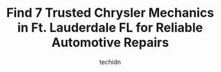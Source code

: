 ---
layout: ampstory
image: https://images.unsplash.com/photo-1617814086906-d847a8bc6fca?ixlib=rb-4.0.3&ixid=MnwxMjA3fDB8MHxwaG90by1wYWdlfHx8fGVufDB8fHx8&auto=format&fit=crop&w=640&h=853&q=80
author: techidn
featured: false
description: When it comes to finding reliable automotive experts in Ft. Lauderdale FL, USA, look no further than the 7 best Chrysler Mechanic in the area. With their exceptional skills and dedication to
title: Find 7 Trusted Chrysler Mechanics in Ft. Lauderdale FL for Reliable Automotive Repairs
cover:
   title: Find 7 Trusted Chrysler Mechanics in Ft. Lauderdale FL for Reliable Automotive Repairs
   subtitle: Rickpate
   background: https://images.unsplash.com/photo-1617814086906-d847a8bc6fca?ixlib=rb-4.0.3&ixid=MnwxMjA3fDB8MHxwaG90by1wYWdlfHx8fGVufDB8fHx8&auto=format&fit=crop&w=640&h=853&q=80

pages: 
 - layout: thirds
   top: <h1>#1 PATRIOT AUTO CARE</h1>
   bottom: "<p>My wife took her car in to get 1 tire installed. They charged her $70.00, which is high in my experience, $35.00 of that was for a wheel balance, which is a 15 minute job</p>"
   background: https://www.knot35.com/toplist/wp-content/uploads/2023/06/best-chrysler-mechanic-1-in-ft-lauderdale-fl-1685834475.png
   backgroundblur: true
 - layout: thirds
   top: <h1>#2 Bavaria Automotive & Tire</h1>
   bottom: "<p>4400 Davie Blvd, Fort Lauderdale, FL 33317, United States</p>"
   background: https://www.knot35.com/toplist/wp-content/uploads/2023/06/best-chrysler-mechanic-2-in-ft-lauderdale-fl-1685834476.jpeg
   cta:
      link: https://www.knot35.com/toplist/find-7-trusted-chrysler-mechanics-in-ft-lauderdale-fl-for-reliable-automotive-repairs/
      text: Find 7 Trusted Chrysler Mechanics in Ft. Lauderdale FL for Reliable Automotive Repairs
 - layout: thirds
   top: <h1>#3 Mobile Mechanic Fort Lauderdale</h1>
   bottom: "<p>1223 NW 15th Ave, Fort Lauderdale, FL 33311, United States</p>"
   background: https://www.knot35.com/toplist/wp-content/uploads/2023/06/best-chrysler-mechanic-3-in-ft-lauderdale-fl-1685834476.jpeg
   cta:
      link: https://www.knot35.com/toplist/find-7-trusted-chrysler-mechanics-in-ft-lauderdale-fl-for-reliable-automotive-repairs/
      text: Find 7 Trusted Chrysler Mechanics in Ft. Lauderdale FL for Reliable Automotive Repairs
 - layout: thirds
   top: <h1>#4 Arctic Auto Center</h1>
   bottom: "<p>3700 W Broward Blvd, Fort Lauderdale, FL 33312, United States</p>"
   background: https://images.unsplash.com/photo-1564951434112-64d74cc2a2d7?ixlib=rb-4.0.3&ixid=MnwxMjA3fDB8MHxwaG90by1wYWdlfHx8fGVufDB8fHx8&auto=format&fit=crop&w=640&h=853&q=80
   cta:
      link: https://www.knot35.com/toplist/find-7-trusted-chrysler-mechanics-in-ft-lauderdale-fl-for-reliable-automotive-repairs/
      text: Find 7 Trusted Chrysler Mechanics in Ft. Lauderdale FL for Reliable Automotive Repairs
 - layout: thirds
   top: <h1>#5 Baez Auto Repair</h1>
   bottom: "<p>707 NE 11th St, Fort Lauderdale, FL 33304, United States</p>"
   background: https://images.unsplash.com/photo-1515405295579-ba7b45403062?ixlib=rb-4.0.3&ixid=MnwxMjA3fDB8MHxwaG90by1wYWdlfHx8fGVufDB8fHx8&auto=format&fit=crop&w=640&h=853&q=80
   cta:
      link: https://www.knot35.com/toplist/find-7-trusted-chrysler-mechanics-in-ft-lauderdale-fl-for-reliable-automotive-repairs/
      text: Find 7 Trusted Chrysler Mechanics in Ft. Lauderdale FL for Reliable Automotive Repairs
 - layout: thirds
   top: <h1>#6 RNW Automotive</h1>
   bottom: "<p>728 NW 6th Ave, Fort Lauderdale, FL 33311, United States</p>"
   background: https://images.unsplash.com/photo-1533998839656-76f5e4b2bccb?ixlib=rb-4.0.3&ixid=MnwxMjA3fDB8MHxwaG90by1wYWdlfHx8fGVufDB8fHx8&auto=format&fit=crop&w=640&h=853&q=80
   cta:
      link: https://www.knot35.com/toplist/find-7-trusted-chrysler-mechanics-in-ft-lauderdale-fl-for-reliable-automotive-repairs/
      text: Find 7 Trusted Chrysler Mechanics in Ft. Lauderdale FL for Reliable Automotive Repairs
 - layout: thirds
   top: <h1>#7 Mc Kenzie Auto Center</h1>
   bottom: "<p>4410 N Federal Hwy, Fort Lauderdale, FL 33308, United States</p>"
   background: https://images.unsplash.com/photo-1615749413727-825b59a857b5?ixlib=rb-4.0.3&ixid=MnwxMjA3fDB8MHxwaG90by1wYWdlfHx8fGVufDB8fHx8&auto=format&fit=crop&w=640&h=853&q=80
   cta:
      link: https://www.knot35.com/toplist/find-7-trusted-chrysler-mechanics-in-ft-lauderdale-fl-for-reliable-automotive-repairs/
      text: Find 7 Trusted Chrysler Mechanics in Ft. Lauderdale FL for Reliable Automotive Repairs
 - layout: thirds
   middle: Continue reading...
   background: https://images.unsplash.com/photo-1602536052359-ef94c21c5948?ixlib=rb-4.0.3&ixid=MnwxMjA3fDB8MHxwaG90by1wYWdlfHx8fGVufDB8fHx8&auto=format&fit=crop&w=640&h=853&q=80
   cta:
      link: https://www.knot35.com/toplist/find-7-trusted-chrysler-mechanics-in-ft-lauderdale-fl-for-reliable-automotive-repairs/
      text: Find 7 Trusted Chrysler Mechanics in Ft. Lauderdale FL for Reliable Automotive Repairs
      
---